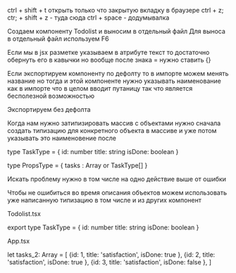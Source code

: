 ctrl + shift + t открыть только что закрытую вкладку в браузере
ctrl + z; ctr; + shift + z - туда сюда
ctrl + space - додумывалка

Создаем компоненту Todolist и выносим в отдельный файл
Для выноса в отдельный файл используем F6

Если мы в jsx разметке указываем в атрибуте текст то достаточно обернуть его в кавычки 
но вообще после знака = нужно ставить {}

Если экспортируем компоненту по дефолту то в импорте можем менять название но тогда и этой компоненте нужно указывать
наименование как в импорте что в целом вводит путаницу так что является бесполезной возможностью

Экспортируем без дефолта

Когда нам нужно затипизировать массив с объектами 
нужно сначала создать типизацию для конкретного объекта в массиве и уже потом указывать это наименовение после

type TaskType = {
    id: number
    title: string
    isDone: boolean
}

type PropsType = {
   tasks : Array<TaskType> or TaskType[]
}

Искать проблему нужно в том числе на одно действие выше от ошибки

Чтобы не ошибиться во время описания объектов можем использовать уже написанную типизацию 
в том числе и из других компонент

Todolist.tsx

export type TaskType = {
    id: number
    title: string
    isDone: boolean
}

App.tsx

let tasks_2: Array<TaskType> = [
    {id: 1, title: 'satisfaction', isDone: true },
    {id: 2, title: 'satisfaction', isDone: true },
    {id: 3, title: 'satisfaction', isDone: false },
]
